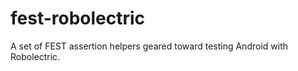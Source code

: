 fest-robolectric
================

A set of FEST assertion helpers geared toward testing Android with Robolectric.
